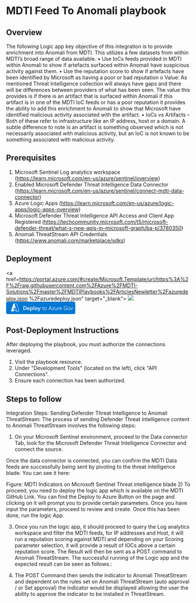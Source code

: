 # MDTI Feed To Anomali playbook

## Overview
The following Logic app key objective of this integration is to provide enrichment into Anomali from MDTI. This utilizes a few datasets from within MDTI’s broad range of data available. 
•	Use IoCs feeds provided in MDTI within Anomali to show if artefacts surfaced within Anomali have suspicious activity against them.
•	Use the reputation score to show if artefacts have been identified by Microsoft as having a poor or bad reputation
o	Value: As mentioned Threat Intelligence collection will always have gaps and there will be differences between providers of what has been seen. The value this provides is if there is an artifact that is surfaced within Anomali if this artifact is in one of the MDTI IoC feeds or has a poor reputation it provides the ability to add this enrichment to Anomali to show that Microsoft have identified malicious activity associated with the artifact.
•	IoCs vs Artifacts – Both of these refer to infrastructure like an IP address, host or a domain. A subtle difference to note is an artifact is something observed which is not necessarily associated with malicious activity, but an IoC is not known to be something associated with malicious activity. 


## Prerequisites
1)	Microsoft Sentinel Log analytics workspace (https://learn.microsoft.com/en-us/azure/sentinel/overview)
2)	Enabled Microsoft Defender Threat Intelligence Data Connector (https://learn.microsoft.com/en-us/azure/sentinel/connect-mdti-data-connector)
3)	Azure Logic Apps (https://learn.microsoft.com/en-us/azure/logic-apps/logic-apps-overview)
4)	Microsoft Defender Threat Intelligence API Access and Client App Registered (https://techcommunity.microsoft.com/t5/microsoft-defender-threat/what-s-new-apis-in-microsoft-graph/ba-p/3780350)
5)	Anomali ThreatStream API Credentials (https://www.anomali.com/marketplace/sdks)


## Deployment


<a href=https://portal.azure.com/#create/Microsoft.Template/uri/https%3A%2F%2Fraw.githubusercontent.com%2FAzure%2FMDTI-Solutions%2Fmaster%2FMDTIPlaybooks%2FArticlesNewletter%2Fazuredeploy.json
%2Fazuredeploy.json"
target="_blank">
    <img src="https://aka.ms/deploytoazurebutton"/>
</a>
<a href="https://portal.azure.com/#create/Microsoft.Template/uri/https%3A%2F%2Fraw.githubusercontent.com%2FKwachSean%2FMDTIplaybooks%2Fmain%2FTyposquat(openSquat)
%2Fazuredeploy.json"
target="_blank">
    <img src="https://raw.githubusercontent.com/Azure/azure-quickstart-templates/master/1-CONTRIBUTION-GUIDE/images/deploytoazuregov.png"/>
</a>

## Post-Deployment Instructions
After deploying the playbook, you must authorize the connections leveraged.

1. Visit the playbook resource.
2. Under "Development Tools" (located on the left), click "API Connections".
3. Ensure each connection has been authorized.


## Steps to follow 
Integration Steps: Sending Defender Threat Intelligence to Anomali ThreatStream:
The process of sending Defender Threat Intelligence content to Anomali ThreatStream involves the following steps:
1)	On your Microsoft Sentinel environment, proceed to the Data connector Tab, look for the Microsoft Defender Threat Intelligence Connector and connect the source.
 
Once the data connector is connected, you can confirm the MDTI Data feeds are successfully being sent by pivoting to the threat intelligence blade. You can see it here: 
 
Figure: MDTI Indicators on Microsoft Sentinel Threat intelligence blade
2)	To proceed, you need to deploy the logic app which is available on the MDTI GitHub Link. You can find the Deploy to Azure Button on the page and clicking on it will prompt you to provide certain parameters.
 Once you have input the parameters, proceed to review and create. Once this has been done, run the logic App. 

3)	Once you run the logic app, it should proceed to query the Log analytics workspace and filter the MDTI feeds, for IP addresses and Host, it will run a reputation scoring against MDTI and depending on your Scoring parameter selection, it will provide a result of IOCs above a certain reputation score. The Result will then be sent as a POST command to Anomali ThreatStream. The successful running of the Logic app and the expected result can be seen as follows.:
 	 
4. The POST Command then sends the indicator to Anomali ThreatStream and dependent on the rules set on Anomali ThreatStream (auto approval / or Set approval) the indicator would be displayed allowing the user the ability to approve the indicator to be installed in ThreatStream.
 



